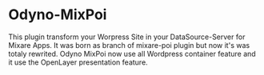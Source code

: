 Odyno-MixPoi
============
This plugin transform your Worpress Site in your DataSource-Server for Mixare Apps. It was born as branch of mixare-poi plugin but  now it's was totaly rewrited.  Odyno MixPoi now use all Wordpress container feature and it use the OpenLayer presentation feature.
